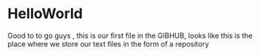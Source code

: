 # HelloWorld


Good to to go guys , this is our first file in the GIBHUB, looks like this is the place where we store our text files in the form of a repository

